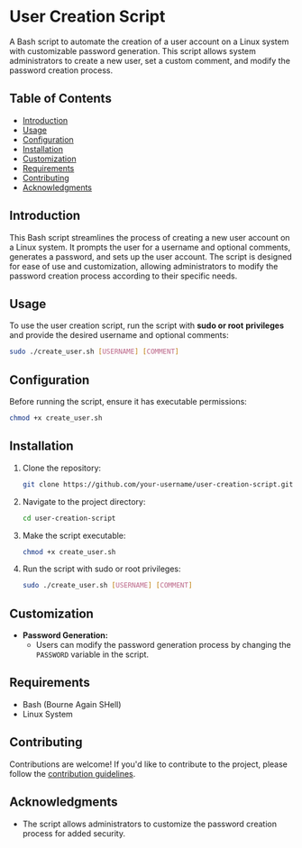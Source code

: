 # User Creation Script

A Bash script to automate the creation of a user account on a Linux system with customizable password generation. This script allows system administrators to create a new user, set a custom comment, and modify the password creation process.

## Table of Contents

- [Introduction](#introduction)
- [Usage](#usage)
- [Configuration](#configuration)
- [Installation](#installation)
- [Customization](#customization)
- [Requirements](#requirements)
- [Contributing](#contributing)
- [Acknowledgments](#acknowledgments)

## Introduction

This Bash script streamlines the process of creating a new user account on a Linux system. It prompts the user for a username and optional comments, generates a password, and sets up the user account. The script is designed for ease of use and customization, allowing administrators to modify the password creation process according to their specific needs.

## Usage

To use the user creation script, run the script with **sudo or root** **privileges** and provide the desired username and optional comments:

```bash
sudo ./create_user.sh [USERNAME] [COMMENT]
```

## Configuration

Before running the script, ensure it has executable permissions:

```bash
chmod +x create_user.sh
```

## Installation

1. Clone the repository:

   ```bash
   git clone https://github.com/your-username/user-creation-script.git
   ```

2. Navigate to the project directory:

   ```bash
   cd user-creation-script
   ```

3. Make the script executable:

   ```bash
   chmod +x create_user.sh
   ```

4. Run the script with sudo or root privileges:

   ```bash
   sudo ./create_user.sh [USERNAME] [COMMENT]
   ```

## Customization

- **Password Generation:**
  - Users can modify the password generation process by changing the `PASSWORD` variable in the script.

## Requirements

- Bash (Bourne Again SHell)
- Linux System

## Contributing

Contributions are welcome! If you'd like to contribute to the project, please follow the [contribution guidelines](CONTRIBUTING.md).

## Acknowledgments

- The script allows administrators to customize the password creation process for added security.
